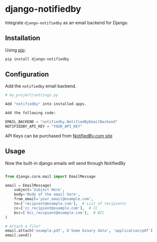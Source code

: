 # django-notifiedby

Integrate `django-notifiedby` as an email backend for Django.

## Installation

Using [pip](https://pip.pypa.io/en/stable/):

```bash
pip install django-notifiedby
```

## Configuration

Add the `notifiedby` email backend.

```python
# my_project/settings.py

Add "notifiedby" into installed apps.

Add the following code:

EMAIL_BACKEND = "notifiedby.NotifiedByEmailBackend"
NOTIFIEDBY_API_KEY = "YOUR_API_KEY"
```

API Keys can be purchased from [NotifiedBy.com site](https://notifiedby.com/)

## Usage

Now the built-in django emails will send through NotifiedBy

```python

from django.core.mail import EmailMessage

email = EmailMessage(
    subject='Subject Here',
    body='Body of the email here',
    from_email='your_email@example.com',
    to=['recipient@example.com'],  # List of recipients
    cc=['cc_recipient@example.com'],  # CC
    bcc=['bcc_recipient@example.com'],  # BCC
)

# Attach a file?
email.attach('example.pdf', b'Some binary data', 'application/pdf')
email.send()
```
